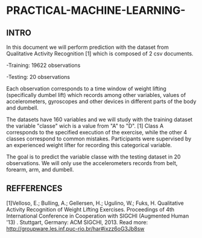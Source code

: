 # PRACTICAL-MACHINE-LEARNING-

## INTRO

In this document we will perform prediction with the dataset from Qualitative Activity Recognition [1] which is composed of 2 csv documents.

-Training: 19622 observations 

-Testing: 20 observations

Each observation corresponds to a time window of weight lifting (specifically dumbel lift) which records among other variables, values of accelerometers, gyroscopes and other devices in different parts of the body and dumbell.

The datasets have 160 variables and we will study with the training dataset the variable "classe" wich is a value from "A" to "D". [1] Class A corresponds to the specified execution of the exercise, while the other 4 classes correspond to common mistakes. Participants were supervised by an experienced weight lifter for recording this categorical variable.

The goal is to predict the variable classe with the testing dataset in 20 observations. We will only use the accelerometers records from belt, forearm, arm, and dumbell.

## REFFERENCES

[1]Velloso, E.; Bulling, A.; Gellersen, H.; Ugulino, W.; Fuks, H. Qualitative Activity Recognition of Weight Lifting Exercises. Proceedings of 4th International Conference in Cooperation with SIGCHI (Augmented Human '13) . Stuttgart, Germany: ACM SIGCHI, 2013.
Read more: http://groupware.les.inf.puc-rio.br/har#ixzz6oG3Jb8sw
